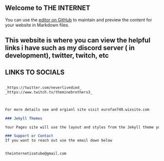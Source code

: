 ## Welcome to THE INTERNET

You can use the [editor on GitHub](https://github.com/Neverlivedordied/Neverlviedordied.github.io/edit/gh-pages/index.md) to maintain and preview the content for your website in Markdown files.

## This website is where you can view the helpful links i have such as my discord server ( in development), twitter, twitch, etc 




## LINKS TO SOCIALS

``` markdown

_https://twitter.com/neverlivedied_
_https://www.twitch.tv/theminebrothers3_



For more details see and orgianl site visit eurofan740.wixsite.com

### Jekyll Themes

Your Pages site will use the layout and styles from the Jekyll theme you have selected in your [repository settings](https://github.com/Neverlivedordied/Neverlviedordied.github.io/settings/pages). The name of this theme is saved in the Jekyll `_config.yml` configuration file.

### Support or Contact
If you want to reach out use the email down below


theinternetisatube@gmail.com
